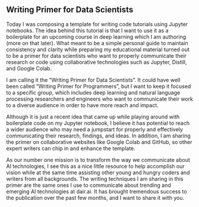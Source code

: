 ## Writing Primer for Data Scientists

Today I was composing a template for writing code tutorials using Jupyter notebooks. The idea behind this tutorial is that I want to use it as a boilerplate for an upcoming course in deep learning which I am authoring (more on that later). What meant to be a simple personal guide to maintain consistency and clarity while preparing my educational material turned out to be a primer for data scientists who want to properly communicate their research or code using collaborative technologies such as Jupyter, Distill, and Google Colab.

I am calling it the “Writing Primer for Data Scientists”. It could have well been called “Writing Primer for Programmers”, but I want to keep it focused to a specific group, which includes deep learning and natural language processing researchers and engineers who want to communicate their work to a diverse audience in order to have more reach and impact.

Although it is just a recent idea that came up while playing around with boilerplate code on my Jupyter notebook, I believe it has potential to reach a wider audience who may need a jumpstart for properly and effectively communicating their research, findings, and ideas. In addition, I am sharing the primer on collaborative websites like Google Colab and GitHub, so other expert writers can chip in and enhance the template.

As our number one mission is to transform the way we communicate about AI technologies, I see this as a nice little resource to help accomplish our vision while at the same time assisting other young and hungry coders and writers from all backgrounds. The writing techniques I am sharing in this primer are the same ones I use to communicate about trending and emerging AI technologies at dair.ai. It has brought tremendous success to the publication over the past few months, and I want to share it with you.
